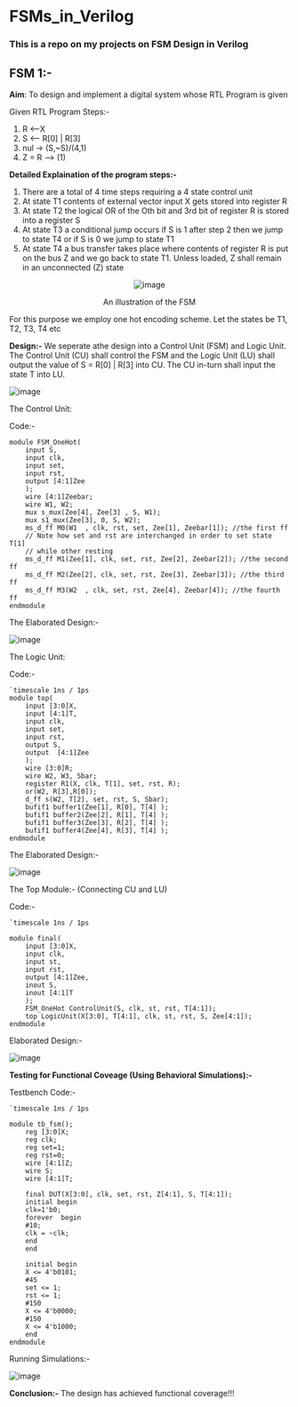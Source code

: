 # FSMs_in_Verilog

### This is a repo on my projects on FSM Design in Verilog

## FSM 1:-

<b>Aim</b>: To design and implement a digital system whose RTL Program is given

Given RTL Program Steps:-
1. R <--X
2. S <-- R[0] | R[3]
3. nul -> (S,~S)/(4,1)
4. Z = R --> (1)

<b>Detailed Explaination of the program steps:-</b>
1. There are a total of 4 time steps requiring a 4 state control unit
2. At state T1 contents of external vector input X gets stored into register R
3. At state T2 the logical OR of the Oth bit and 3rd bit of register R is stored into a register S
4. At state T3 a conditional jump occurs if S is 1 after step 2 then we jump to state T4 or if S is 0 we jump to state T1
5. At state T4 a bus transfer takes place where contents of register R is put on the bus Z and we go back to state T1. Unless loaded, Z shall remain in an unconnected (Z) state

<div align="center">
  
  ![image](https://github.com/aryapandit200408/FSMs_in_Verilog/assets/115896451/c812b4eb-e2d2-45a2-a83f-3342fa554106)

An illustration of the FSM
</div>

For this purpose we employ one hot encoding scheme. Let the states be T1, T2, T3, T4 etc

<b>Design:-</b>
We seperate athe design into a Control Unit (FSM) and Logic Unit. The Control Unit (CU) shall control the FSM and the Logic Unit (LU) shall output the value of S = R[0] | R[3] into CU. The CU in-turn shall input the state T into LU.

![image](https://github.com/aryapandit200408/FSMs_in_Verilog/assets/115896451/d1ee09e2-abec-49da-9ca7-4c18cce7b580)


The Control Unit:

Code:-
```
module FSM_OneHot(
    input S,
    input clk,
    input set,
    input rst,
    output [4:1]Zee
    );
    wire [4:1]Zeebar;
    wire W1, W2;
    mux s_mux(Zee[4], Zee[3] , S, W1);
    mux s1_mux(Zee[3], 0, S, W2);
    ms_d_ff M0(W1  , clk, rst, set, Zee[1], Zeebar[1]); //the first ff
    // Note how set and rst are interchanged in order to set state T[1]
    // while other resting 
    ms_d_ff M1(Zee[1], clk, set, rst, Zee[2], Zeebar[2]); //the second ff
    ms_d_ff M2(Zee[2], clk, set, rst, Zee[3], Zeebar[3]); //the third ff
    ms_d_ff M3(W2  , clk, set, rst, Zee[4], Zeebar[4]); //the fourth ff
endmodule
```

The Elaborated Design:-

![image](https://github.com/aryapandit200408/FSMs_in_Verilog/assets/115896451/954394d9-60f5-44a9-93f6-d20a7170bd76)

The Logic Unit:

Code:-
```
`timescale 1ns / 1ps
module top(
    input [3:0]X,
    input [4:1]T,
    input clk,
    input set,
    input rst,
    output S,
    output  [4:1]Zee
    );
    wire [3:0]R;
    wire W2, W3, Sbar;
    register R1(X, clk, T[1], set, rst, R);
    or(W2, R[3],R[0]);
    d_ff s(W2, T[2], set, rst, S, Sbar);
    bufif1 buffer1(Zee[1], R[0], T[4] );
    bufif1 buffer2(Zee[2], R[1], T[4] );
    bufif1 buffer3(Zee[3], R[2], T[4] );
    bufif1 buffer4(Zee[4], R[3], T[4] );   
endmodule
```
The Elaborated Design:-

![image](https://github.com/aryapandit200408/FSMs_in_Verilog/assets/115896451/3c23cacb-762d-4b43-a9b5-ae3b8ba739a0)

The Top Module:- (Connecting CU and LU)

Code:-
```
`timescale 1ns / 1ps

module final(
    input [3:0]X,
    input clk,
    input st,
    input rst,
    output [4:1]Zee,
    inout S,
    inout [4:1]T
    );
    FSM_OneHot ControlUnit(S, clk, st, rst, T[4:1]);
    top LogicUnit(X[3:0], T[4:1], clk, st, rst, S, Zee[4:1]);
endmodule
```

Elaborated Design:-

![image](https://github.com/aryapandit200408/FSMs_in_Verilog/assets/115896451/ce856c24-65fc-458f-8a1a-e36a50d7336c)

<b>Testing for Functional Coveage (Using Behavioral Simulations):-</b>

Testbench Code:-

```
`timescale 1ns / 1ps

module tb_fsm();
    reg [3:0]X;
    reg clk;
    reg set=1;
    reg rst=0;
    wire [4:1]Z;
    wire S;
    wire [4:1]T;
    
    final DUT(X[3:0], clk, set, rst, Z[4:1], S, T[4:1]);
    initial begin
    clk=1'b0;
    forever  begin  
    #10; 
    clk = ~clk;
    end
    end
    
    initial begin
    X <= 4'b0101;   
    #45
    set <= 1;
    rst <= 1;
    #150
    X <= 4'b0000; 
    #150
    X <= 4'b1000;  
    end
endmodule
```

Running Simulations:-

![image](https://github.com/aryapandit200408/FSMs_in_Verilog/assets/115896451/2d9b8e65-fcd8-4538-a0e7-110a58123ae8)

<b>Conclusion:-</b> The design has achieved functional coverage!!!
